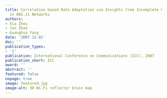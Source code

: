 ```yaml
---
title: Correlation based Rate Adaptation via Insights from Incomplete Observations
  in 802.11 Networks
authors:
- Xia Zhou
- Jun Zhao
- Guanghua Yang
date: '2007-12-01'
doi: ''
publication_types:
- '1'
publication: International Conference on Communications (ICC), 2007
publication_short: ICC
award: ''
abstract: ''
featured: false
nopage: true
image: featured.jpg
image-alt: 3D Wi-Fi reflector brain map
---
```

